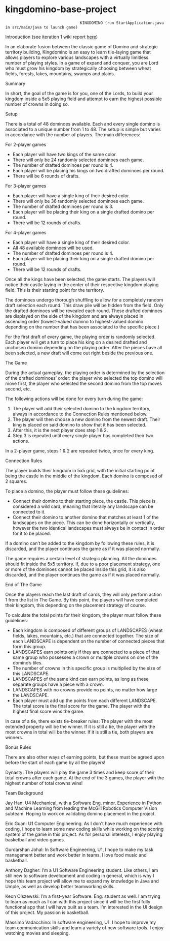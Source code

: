 # kingdomino-base-project

                                     KINGDOMINO (run StartApplication.java in src/main/java to launch game)
Introduction (see iteration 1 wiki report [here](https://github.com/McGill-ECSE223-Winter2020/ecse223-group-project-06/wiki/Iteration-%231))

In an elaborate fusion between the classic game of Domino and strategic territory building, Kingdomino is an easy to learn tile-laying game that allows players to explore various landscapes with a virtually limitless number of playing styles. In a game of expand and conquer, you are Lord who must grow his kingdom by strategically choosing between wheat fields, forests, lakes, mountains, swamps and plains.

Summary

In short, the goal of the game is for you, one of the Lords, to build your kingdom inside a 5x5 playing field and attempt to earn the highest possible number of crowns in doing so.

Setup

There is a total of 48 dominoes available. Each and every single domino is associated to a unique number from 1 to 48.
The setup is simple but varies in accordance with the number of players. The main differences:

For 2-player games 
-	Each player will have two kings of the same color. 
-	There will only be 24 randomly selected dominoes each game.
-	The number of drafted dominoes per round is 4.
-	Each player will be placing his kings on two drafted dominoes per round.
-	There will be 6 rounds of drafts.

For 3-player games
-	Each player will have a single king of their desired color.
-	There will only be 36 randomly selected dominoes each game.
-	The number of drafted dominoes per round is 3.
-	Each player will be placing their king on a single drafted domino per round.
-	There will be 12 rounds of drafts.

For 4-player games
-	Each player will have a single king of their desired color.
-	All 48 available dominoes will be used.
-	The number of drafted dominoes per round is 4.
-	Each player will be placing their king on a single drafted domino per round.
-	There will be 12 rounds of drafts.

Once all the kings have been selected, the game starts. The players will notice their castle laying in the center of their respective kingdom playing field. This is their starting point for the territory.

The dominoes undergo thorough shuffling to allow for a completely random draft selection each round. This draw pile will be hidden from the field. Only the drafted dominoes will be revealed each round. These drafted dominoes are displayed on the side of the kingdom and are always placed in ascending order (lowest-valued domino to highest-valued domino depending on the number that has been associated to the specific piece.)

For the first draft of every game, the playing order is randomly selected. Each player will get a turn to place his king on a desired drafted and unchosen domino depending on the playing order. After the pieces have all been selected, a new draft will come out right beside the previous one.

The Game

During the actual gameplay, the playing order is determined by the selection of the drafted dominoes’ order: the player who selected the top domino will move first, the player who selected the second domino from the top moves second, etc.

The following actions will be done for every turn during the game:

1.	The player will add their selected domino to the kingdom territory, always in accordance to the Connection Rules mentioned below.
2.	The player will then choose a new domino from the newest draft. Their king is placed on said domino to show that it has been selected. 
3.	After this, it is the next player does step 1 & 2.
4.	Step 3 is repeated until every single player has completed their two actions.

In a 2-player game, steps 1 & 2 are repeated twice, once for every king.

Connection Rules

The player builds their kingdom in 5x5 grid, with the initial starting point being the castle in the middle of the kingdom. Each domino is composed of 2 squares.

To place a domino, the player must follow these guidelines:

-	Connect their domino to their starting piece, the castle. This piece is considered a wild card, meaning that literally any landscape can be connected to it.
-	Connect their domino to another domino that matches at least 1 of the landscapes on the piece. This can be done horizontally or vertically, however the two identical landscapes must always be in contact in order for it to be placed.

If a domino can’t be added to the kingdom by following these rules, it is discarded, and the player continues the game as if it was placed normally.

The game requires a certain level of strategic planning. All the dominoes should fit inside the 5x5 territory. If, due to a poor placement strategy, one or more of the dominoes cannot be placed inside this grid, it is also discarded, and the player continues the game as if it was placed normally.

End of The Game

Once the players reach the last draft of cards, they will only perform action 1 from the list in The Game. By this point, the players will have completed their kingdom, this depending on the placement strategy of course. 

To calculate the total points for their kingdom, the player must follow these guidelines:

-	Each kingdom is composed of different groups of LANDSCAPES (wheat fields, lakes, mountains, etc.) that are connected together. The size of each LANDSCAPE is dependent on the number of connected pieces that form this group.
-	LANDSCAPES earn points only if they are connected to a piece of that same group who possesses a crown or multiple crowns on one of the domino’s tiles.
-	The number of crowns in this specific group is multiplied by the size of this LANDSCAPE.
-	LANDSCAPES of the same kind can earn points, as long as these separate groups have a piece with a crown.
-	LANDSCAPES with no crowns provide no points, no matter how large the LANDSCAPE.
-	Each player must add up the points from each different LANDSCAPE. The total score is the final score for the game.
The player with the highest final score wins the game.

In case of a tie, there exists tie-breaker rules:
The player with the most extended property will be the winner.
If it is still a tie, the player with the most crowns in total will be the winner.
If it is still a tie, both players are winners.

Bonus Rules

There are also other ways of earning points, but these must be agreed upon before the start of each game by all the players!

Dynasty: The players will play the game 3 times and keep score of their total crowns after each game. At the end of the 3 games, the player with the highest number of total crowns wins!

Team Background

Jay Han: U4 Mechanical, with a Software Eng. minor. Experience in Python and Machine Learning from leading the McGill Robotics Computer Vision subteam. Hoping to work on validating domino placement in the project. 

Eric Guan: U1 Computer Engineering. As I don't have much experience with coding, I hope to learn some new coding skills while working on the scoring system of the game in this project. As for personal interests, I enjoy playing basketball and video games.

Gurdarshan Johal: In Software Engineering, U1, I hope to make my task management better and work better in teams. I love food music and basketball.

Anthony Dagher: I’m a U1 Software Engineering student. Like others, I am still new to software development and coding in general, which is why I hope this team project will allow me to expand my knowledge in Java and Umple, as well as develop better teamworking skills. 

Keon Olszewski: I’m a first-year Software. Eng. student as well. I am trying to learn as much as I can with this project since it will be the first fully functional app that I will have built as a team. I’m interested in the UI design of this project. My passion is basketball.

Massimo Vadacchino: In software engineering, U1. I hope to improve my team communication skills and learn a variety of new software tools. I enjoy watching movies and sleeping. 

